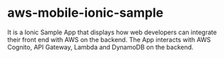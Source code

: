 # aws-mobile-ionic-sample
It is a Ionic Sample App that displays how web developers can integrate their front end with AWS on the backend. The App interacts with AWS Cognito, API Gateway, Lambda and DynamoDB on the backend. 
